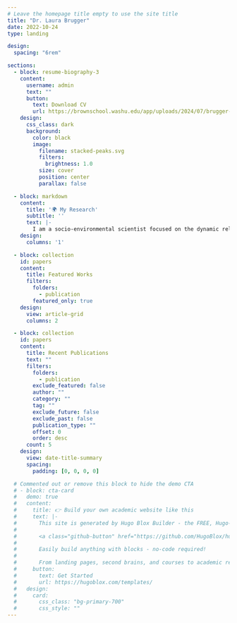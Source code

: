 ```yaml
---
# Leave the homepage title empty to use the site title
title: "Dr. Laura Brugger"
date: 2022-10-24
type: landing

design:
  spacing: "6rem"

sections:
  - block: resume-biography-3
    content:
      username: admin
      text: ""
      button:
        text: Download CV
        url: https://brownschool.washu.edu/app/uploads/2024/07/brugger-cv-20250916.pdf
    design:
      css_class: dark
      background:
        color: black
        image:
          filename: stacked-peaks.svg
          filters:
            brightness: 1.0
          size: cover
          position: center
          parallax: false

  - block: markdown
    content:
      title: '🌍 My Research'
      subtitle: ''
      text: |-
        I am a socio-environmental scientist focused on the dynamic relationship between people and the planet. My early work examined how disasters and social vulnerability influence civic participation and resilience. More recently, I have expanded into biodiversity and public health, with projects on urban wildlife and tropical forest conservation. Across these strands, I translate rigorous research into actionable, equitable strategies that help communities and ecosystems thrive, especially in the face of climate change.
    design:
      columns: '1'

  - block: collection
    id: papers
    content:
      title: Featured Works
      filters:
        folders:
          - publication
        featured_only: true
    design:
      view: article-grid
      columns: 2

  - block: collection
    id: papers
    content:
      title: Recent Publications
      text: ""
      filters:
        folders:
          - publication
        exclude_featured: false
        author: ""
        category: ""
        tag: ""
        exclude_future: false
        exclude_past: false
        publication_type: ""
        offset: 0
        order: desc
      count: 5
    design:
      view: date-title-summary
      spacing:
        padding: [0, 0, 0, 0]

  # Commented out or remove this block to hide the demo CTA
  # - block: cta-card
  #   demo: true
  #   content:
  #     title: 👉 Build your own academic website like this
  #     text: |-
  #       This site is generated by Hugo Blox Builder - the FREE, Hugo-based open source website builder trusted by 250,000+ academics like you.
  #
  #       <a class="github-button" href="https://github.com/HugoBlox/hugo-blox-builder" data-color-scheme="no-preference: light; light: light; dark: dark;" data-icon="octicon-star" data-size="large" data-show-count="true" aria-label="Star HugoBlox/hugo-blox-builder on GitHub">Star</a>
  #
  #       Easily build anything with blocks - no-code required!
  #       
  #       From landing pages, second brains, and courses to academic resumés, conferences, and tech blogs.
  #     button:
  #       text: Get Started
  #       url: https://hugoblox.com/templates/
  #   design:
  #     card:
  #       css_class: "bg-primary-700"
  #       css_style: ""
---
```

